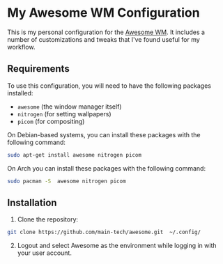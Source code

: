 # My Awesome WM Configuration

This is my personal configuration for the [Awesome WM](https://awesomewm.org/). It includes a number of customizations and tweaks that I've found useful for my workflow.

## Requirements

To use this configuration, you will need to have the following packages installed:

- `awesome` (the window manager itself)
- `nitrogen` (for setting wallpapers)
- `picom` (for compositing)

On Debian-based systems, you can install these packages with the following command:

```sh
sudo apt-get install awesome nitrogen picom
```
On Arch  you can install these packages with the following command:
```sh
sudo pacman -S  awesome nitrogen picom
```
## Installation
1. Clone the repository:
```sh
git clone https://github.com/main-tech/awesome.git  ~/.config/
```

2. Logout and select Awesome as the environment while logging in with your user account.